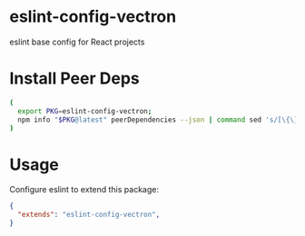 # eslint-config-vectron
eslint base config for React projects

# Install Peer Deps

```sh
(
  export PKG=eslint-config-vectron;
  npm info "$PKG@latest" peerDependencies --json | command sed 's/[\{\},]//g ; s/: /@/g' | xargs npm install --save-dev "$PKG@latest"
)
```

# Usage

Configure eslint to extend this package:

```json
{
  "extends": "eslint-config-vectron",
}
```
